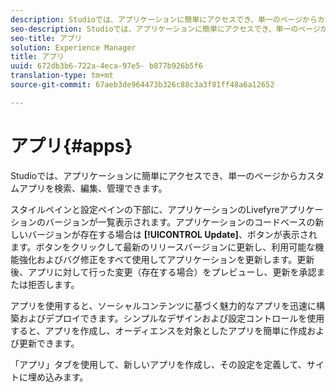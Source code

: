 ```yaml
---
description: Studioでは、アプリケーションに簡単にアクセスでき、単一のページからカスタムアプリを検索、編集、管理できます。
seo-description: Studioでは、アプリケーションに簡単にアクセスでき、単一のページからカスタムアプリを検索、編集、管理できます。
seo-title: アプリ
solution: Experience Manager
title: アプリ
uuid: 672db3b6-722a-4eca-97e5- b877b926b5f6
translation-type: tm+mt
source-git-commit: 67aeb3de964473b326c88c3a3f81ff48a6a12652

---
```



# アプリ{#apps}

Studioでは、アプリケーションに簡単にアクセスでき、単一のページからカスタムアプリを検索、編集、管理できます。

スタイルペインと設定ペインの下部に、アプリケーションのLivefyreアプリケーションのバージョンが一覧表示されます。アプリケーションのコードベースの新しいバージョンが存在する場合は **[!UICONTROL Update]**、ボタンが表示されます。ボタンをクリックして最新のリリースバージョンに更新し、利用可能な機能強化およびバグ修正をすべて使用してアプリケーションを更新します。更新後、アプリに対して行った変更（存在する場合）をプレビューし、更新を承認または拒否します。

アプリを使用すると、ソーシャルコンテンツに基づく魅力的なアプリを迅速に構築およびデプロイできます。シンプルなデザインおよび設定コントロールを使用すると、アプリを作成し、オーディエンスを対象としたアプリを簡単に作成および更新できます。

「アプリ」タブを使用して、新しいアプリを作成し、その設定を定義して、サイトに埋め込みます。
